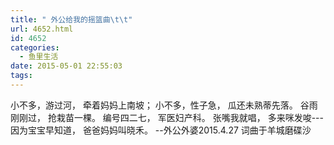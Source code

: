 ```yaml
---
title: " 外公给我的摇篮曲\t\t"
url: 4652.html
id: 4652
categories:
  - 鱼里生活
date: 2015-05-01 22:55:03
tags:
---
```


小不多，游过河， 牵着妈妈上南坡； 小不多，性子急， 瓜还未熟蒂先落。 谷雨刚刚过， 抢栽苗一棵。 编号四二七， 军医妇产科。 张嘴我就唱， 多来咪发唆\-\-\- 因为宝宝早知道， 爸爸妈妈叫晓禾。 --外公外婆2015.4.27 词曲于羊城磨碟沙
